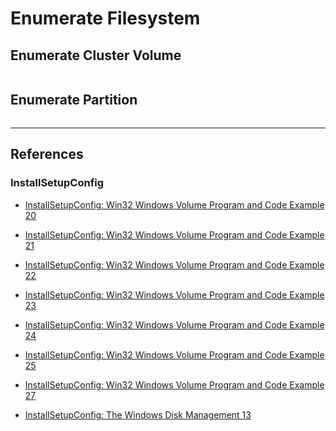 # Enumerate Filesystem

## Enumerate Cluster Volume

```

```

## Enumerate Partition

```

```

---
## References

### InstallSetupConfig

- [InstallSetupConfig: Win32 Windows Volume Program and Code Example 20](https://www.installsetupconfig.com/win32programming/windowsvolumeapis1_19.html)

- [InstallSetupConfig: Win32 Windows Volume Program and Code Example 21](https://www.installsetupconfig.com/win32programming/windowsvolumeapis1_20.html)

- [InstallSetupConfig: Win32 Windows Volume Program and Code Example 22](https://www.installsetupconfig.com/win32programming/windowsvolumeapis1_21.html)

- [InstallSetupConfig: Win32 Windows Volume Program and Code Example 23](https://www.installsetupconfig.com/win32programming/windowsvolumeapis1_22.html)

- [InstallSetupConfig: Win32 Windows Volume Program and Code Example 24](https://www.installsetupconfig.com/win32programming/windowsvolumeapis1_23.html)

- [InstallSetupConfig: Win32 Windows Volume Program and Code Example 25](https://www.installsetupconfig.com/win32programming/windowsvolumeapis1_24.html)

- [InstallSetupConfig: Win32 Windows Volume Program and Code Example 27](https://www.installsetupconfig.com/win32programming/windowsvolumeapis1_26.html)

- [InstallSetupConfig: The Windows Disk Management 13](https://www.installsetupconfig.com/win32programming/windowsdiskapis2_12.html)
